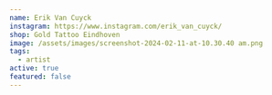 ```yaml
---
name: Erik Van Cuyck
instagram: https://www.instagram.com/erik_van_cuyck/
shop: Gold Tattoo Eindhoven
image: /assets/images/screenshot-2024-02-11-at-10.30.40 am.png
tags:
  - artist
active: true
featured: false
---
```

